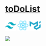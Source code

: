 # [toDoList](https://mahdirazzaghi808.github.io/toDoList-react-mui-tailwind/)

<p align="left">
<a href="https://tailwindcss.com/" target="_blank" rel="noreferrer"><img
          src="https://raw.githubusercontent.com/MahdiRazzaghi808/MahdiRazzaghi808/0c120fe09a295c143df51dd2871fd09c736fd838/tailwindcss.svg"
          width="36" height="36" alt="tailwindcss" /></a>
  <a href="https://reactjs.org/" target="_blank" rel="noreferrer"><img
          src="https://raw.githubusercontent.com/MahdiRazzaghi808/MahdiRazzaghi808/9a516b420d947b980f2d581f0c57334e1d8f4646/react-colored.svg"
          width="36" height="36" alt="React" /></a>
<a href="https://mui.com/" target="_blank" rel="noreferrer"><img
          src="https://raw.githubusercontent.com/MahdiRazzaghi808/MahdiRazzaghi808/9a516b420d947b980f2d581f0c57334e1d8f4646/materialui-colored.svg"
          width="36" height="36" alt="Material UI" /></a>
</p>

<img src='https://mahdirazzaghi808.github.io/personal/static/media/toDoList.2ede83d03ff64919cf29.jpg' />
